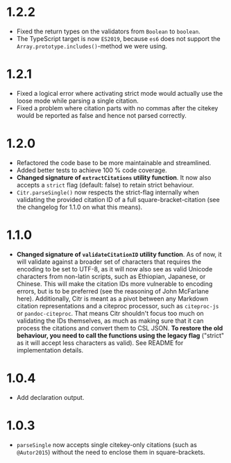 # 1.2.2

- Fixed the return types on the validators from `Boolean` to `boolean`.
- The TypeScript target is now `ES2019`, because `es6` does not support the `Array.prototype.includes()`-method we were using.

# 1.2.1

- Fixed a logical error where activating strict mode would actually use the loose mode while parsing a single citation.
- Fixed a problem where citation parts with no commas after the citekey would be reported as false and hence not parsed correctly.

# 1.2.0

- Refactored the code base to be more maintainable and streamlined.
- Added better tests to achieve 100 % code coverage.
- **Changed signature of `extractCitations` utility function**. It now also accepts a `strict` flag (default: false) to retain strict behaviour.
- `Citr.parseSingle()` now respects the strict-flag internally when validating the provided citation ID of a full square-bracket-citation (see the changelog for 1.1.0 on what this means).

# 1.1.0

- **Changed signature of `validateCitationID` utility function**. As of now, it will validate against a broader set of characters that requires the encoding to be set to UTF-8, as it will now also see as valid Unicode characters from non-latin scripts, such as Ethiopian, Japanese, or Chinese. This will make the citation IDs more vulnerable to encoding errors, but is to be preferred (see the reasoning of John McFarlane here). Additionally, Citr is meant as a pivot between any Markdown citation representations and a citeproc processor, such as `citeproc-js` or `pandoc-citeproc`. That means Citr shouldn't focus too much on validating the IDs themselves, as much as making sure that it can process the citations and convert them to CSL JSON. **To restore the old behaviour, you need to call the functions using the legacy flag** ("strict" as it will accept less characters as valid). See README for implementation details.

# 1.0.4

- Add declaration output.

# 1.0.3

- `parseSingle` now accepts single citekey-only citations (such as `@Autor2015`) without the need to enclose them in square-brackets.
